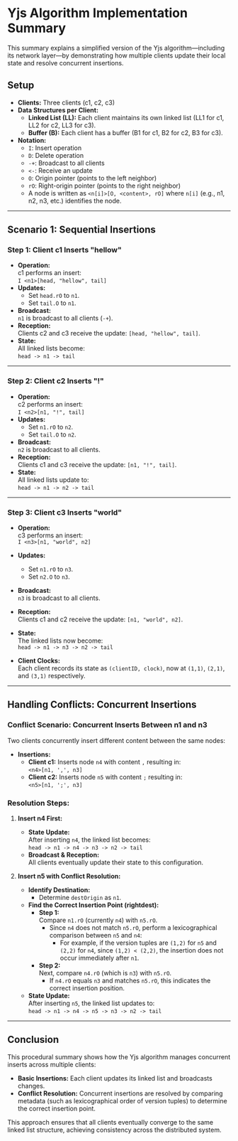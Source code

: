 # Yjs Algorithm Implementation Summary

This summary explains a simplified version of the Yjs algorithm—including its network layer—by demonstrating how multiple clients update their local state and resolve concurrent insertions.

## Setup

- **Clients:** Three clients (c1, c2, c3)
- **Data Structures per Client:**
  - **Linked List (LL):** Each client maintains its own linked list (LL1 for c1, LL2 for c2, LL3 for c3).
  - **Buffer (B):** Each client has a buffer (B1 for c1, B2 for c2, B3 for c3).
- **Notation:**
  - `I`: Insert operation
  - `D`: Delete operation
  - `-+`: Broadcast to all clients
  - `<-`: Receive an update
  - `O`: Origin pointer (points to the left neighbor)
  - `rO`: Right-origin pointer (points to the right neighbor)
  - A node is written as `<n[i]>[O, <content>, rO]` where `n[i]` (e.g., n1, n2, n3, etc.) identifies the node.

---

## Scenario 1: Sequential Insertions

### Step 1: Client c1 Inserts "hellow"

- **Operation:**  
  c1 performs an insert:  
  `I <n1>[head, "hellow", tail]`
- **Updates:**
  - Set `head.rO` to `n1`.
  - Set `tail.O` to `n1`.
- **Broadcast:**  
  `n1` is broadcast to all clients (`-+`).
- **Reception:**  
  Clients c2 and c3 receive the update: `[head, "hellow", tail]`.
- **State:**  
  All linked lists become:  
  `head -> n1 -> tail`

---

### Step 2: Client c2 Inserts "!"

- **Operation:**  
  c2 performs an insert:  
  `I <n2>[n1, "!", tail]`
- **Updates:**
  - Set `n1.rO` to `n2`.
  - Set `tail.O` to `n2`.
- **Broadcast:**  
  `n2` is broadcast to all clients.
- **Reception:**  
  Clients c1 and c3 receive the update: `[n1, "!", tail]`.
- **State:**  
  All linked lists update to:  
  `head -> n1 -> n2 -> tail`

---

### Step 3: Client c3 Inserts "world"

- **Operation:**  
  c3 performs an insert:  
  `I <n3>[n1, "world", n2]`
- **Updates:**
  - Set `n1.rO` to `n3`.
  - Set `n2.O` to `n3`.
- **Broadcast:**  
  `n3` is broadcast to all clients.
- **Reception:**  
  Clients c1 and c2 receive the update: `[n1, "world", n2]`.
- **State:**  
  The linked lists now become:  
  `head -> n1 -> n3 -> n2 -> tail`

- **Client Clocks:**  
  Each client records its state as `(clientID, clock)`, now at `(1,1)`, `(2,1)`, and `(3,1)` respectively.

---

## Handling Conflicts: Concurrent Insertions

### Conflict Scenario: Concurrent Inserts Between n1 and n3

Two clients concurrently insert different content between the same nodes:

- **Insertions:**
  - **Client c1:** Inserts node `n4` with content `,` resulting in:  
    `<n4>[n1, ',', n3]`
  - **Client c2:** Inserts node `n5` with content `;` resulting in:  
    `<n5>[n1, ';', n3]`

### Resolution Steps:

1. **Insert n4 First:**

   - **State Update:**  
     After inserting `n4`, the linked list becomes:  
     `head -> n1 -> n4 -> n3 -> n2 -> tail`
   - **Broadcast & Reception:**  
     All clients eventually update their state to this configuration.

2. **Insert n5 with Conflict Resolution:**
   - **Identify Destination:**
     - Determine `destOrigin` as `n1`.
   - **Find the Correct Insertion Point (rightdest):**
     - **Step 1:**  
       Compare `n1.rO` (currently `n4`) with `n5.rO`.
       - Since `n4` does not match `n5.rO`, perform a lexicographical comparison between `n5` and `n4`:
         - For example, if the version tuples are `(1,2)` for `n5` and `(2,2)` for `n4`, since `(1,2) < (2,2)`, the insertion does not occur immediately after `n1`.
     - **Step 2:**  
       Next, compare `n4.rO` (which is `n3`) with `n5.rO`.
       - If `n4.rO` equals `n3` and matches `n5.rO`, this indicates the correct insertion position.
   - **State Update:**  
     After inserting `n5`, the linked list updates to:  
     `head -> n1 -> n4 -> n5 -> n3 -> n2 -> tail`

---

## Conclusion

This procedural summary shows how the Yjs algorithm manages concurrent inserts across multiple clients:

- **Basic Insertions:** Each client updates its linked list and broadcasts changes.
- **Conflict Resolution:** Concurrent insertions are resolved by comparing metadata (such as lexicographical order of version tuples) to determine the correct insertion point.

This approach ensures that all clients eventually converge to the same linked list structure, achieving consistency across the distributed system.
